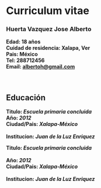 # Curriculum vitae        
### Huerta Vazquez Jose Alberto
**Edad: 18 años**<br>
**Cuidad de residencia: Xalapa, Ver**<br>
**Pais: México**<br>
**Tel: 288712456**<br>
**Email: albertoh@gmail.com**<br>
<br>
<br>
## Educación
**Titulo: _Escuela primaria concluida_**  
**Año: _2012_** <br>
**Ciudad/Pais: _Xalapa-México_**<br>   
**Institucion: _Juan de la Luz Enriquez_**

**Titulo: _Escuela primaria concluida_**<br>  
**Año: _2012_** <br>
**Ciudad/Pais: _Xalapa-México_**<br>   
**Institucion: _Juan de la Luz Enriquez_**
